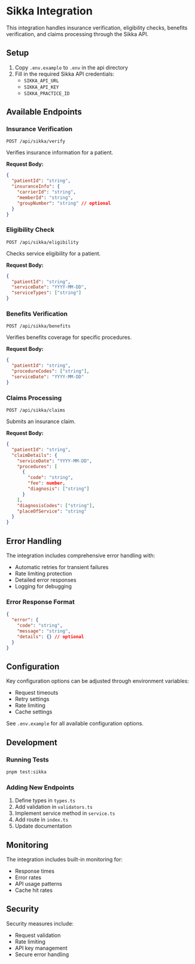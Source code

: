 # Sikka Integration

This integration handles insurance verification, eligibility checks, benefits verification, and claims processing through the Sikka API.

## Setup

1. Copy `.env.example` to `.env` in the api directory
2. Fill in the required Sikka API credentials:
   - `SIKKA_API_URL`
   - `SIKKA_API_KEY`
   - `SIKKA_PRACTICE_ID`

## Available Endpoints

### Insurance Verification

```http
POST /api/sikka/verify
```

Verifies insurance information for a patient.

**Request Body:**

```json
{
  "patientId": "string",
  "insuranceInfo": {
    "carrierId": "string",
    "memberId": "string",
    "groupNumber": "string" // optional
  }
}
```

### Eligibility Check

```http
POST /api/sikka/eligibility
```

Checks service eligibility for a patient.

**Request Body:**

```json
{
  "patientId": "string",
  "serviceDate": "YYYY-MM-DD",
  "serviceTypes": ["string"]
}
```

### Benefits Verification

```http
POST /api/sikka/benefits
```

Verifies benefits coverage for specific procedures.

**Request Body:**

```json
{
  "patientId": "string",
  "procedureCodes": ["string"],
  "serviceDate": "YYYY-MM-DD"
}
```

### Claims Processing

```http
POST /api/sikka/claims
```

Submits an insurance claim.

**Request Body:**

```json
{
  "patientId": "string",
  "claimDetails": {
    "serviceDate": "YYYY-MM-DD",
    "procedures": [
      {
        "code": "string",
        "fee": number,
        "diagnosis": ["string"]
      }
    ],
    "diagnosisCodes": ["string"],
    "placeOfService": "string"
  }
}
```

## Error Handling

The integration includes comprehensive error handling with:

- Automatic retries for transient failures
- Rate limiting protection
- Detailed error responses
- Logging for debugging

### Error Response Format

```json
{
  "error": {
    "code": "string",
    "message": "string",
    "details": {} // optional
  }
}
```

## Configuration

Key configuration options can be adjusted through environment variables:

- Request timeouts
- Retry settings
- Rate limiting
- Cache settings

See `.env.example` for all available configuration options.

## Development

### Running Tests

```bash
pnpm test:sikka
```

### Adding New Endpoints

1. Define types in `types.ts`
2. Add validation in `validators.ts`
3. Implement service method in `service.ts`
4. Add route in `index.ts`
5. Update documentation

## Monitoring

The integration includes built-in monitoring for:

- Response times
- Error rates
- API usage patterns
- Cache hit rates

## Security

Security measures include:

- Request validation
- Rate limiting
- API key management
- Secure error handling
